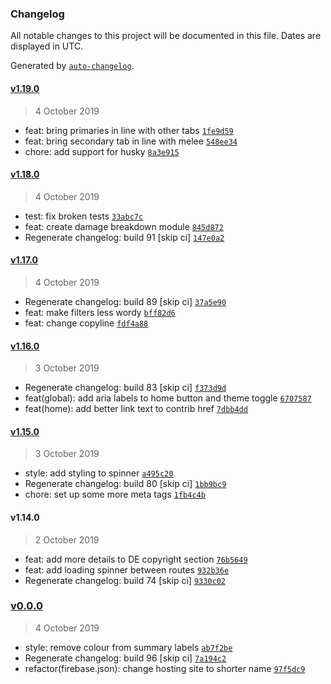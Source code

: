 ### Changelog

All notable changes to this project will be documented in this file. Dates are displayed in UTC.

Generated by [`auto-changelog`](https://github.com/CookPete/auto-changelog).

#### [v1.19.0](https://github.com/codemastermick/FrameTracker/compare/v1.18.0...v1.19.0)

> 4 October 2019

- feat: bring primaries in line with other tabs [`1fe9d59`](https://github.com/codemastermick/FrameTracker/commit/1fe9d599ad29ba9f4e3f15a1dab2ee51e5e90c9e)
- feat: bring secondary tab in line with melee [`548ee34`](https://github.com/codemastermick/FrameTracker/commit/548ee34462922f031180787c784053c53db02d14)
- chore: add support for husky [`8a3e915`](https://github.com/codemastermick/FrameTracker/commit/8a3e915bdae75f6bd99221805472548002ba6009)

#### [v1.18.0](https://github.com/codemastermick/FrameTracker/compare/v1.17.0...v1.18.0)

> 4 October 2019

- test: fix broken tests [`33abc7c`](https://github.com/codemastermick/FrameTracker/commit/33abc7cf6befe63ab3e3cc5a75338f4cc7b399ff)
- feat: create damage breakdown module [`845d872`](https://github.com/codemastermick/FrameTracker/commit/845d872482a8bb6bc4a6f1f75580710ff70935ad)
- Regenerate changelog: build 91 [skip ci] [`147e0a2`](https://github.com/codemastermick/FrameTracker/commit/147e0a2fcf80fabea789e68fb618489851d44faf)

#### [v1.17.0](https://github.com/codemastermick/FrameTracker/compare/v1.16.0...v1.17.0)

> 4 October 2019

- Regenerate changelog: build 89 [skip ci] [`37a5e90`](https://github.com/codemastermick/FrameTracker/commit/37a5e90a183a814b40315d294005a72e091d58fc)
- feat: make filters less wordy [`bff82d6`](https://github.com/codemastermick/FrameTracker/commit/bff82d6e5e2f6e5636958afaa1b6a0330692dc09)
- feat: change copyline [`fdf4a88`](https://github.com/codemastermick/FrameTracker/commit/fdf4a886a943e86a19dcd1d7f2d0eeff74d9a143)

#### [v1.16.0](https://github.com/codemastermick/FrameTracker/compare/v1.15.0...v1.16.0)

> 3 October 2019

- Regenerate changelog: build 83 [skip ci] [`f373d9d`](https://github.com/codemastermick/FrameTracker/commit/f373d9defaa8e10e38874f874693efd8730fa470)
- feat(global): add aria labels to home button and theme toggle [`6707587`](https://github.com/codemastermick/FrameTracker/commit/670758774c41961a062f7ceb17f0828c57acefd1)
- feat(home): add better link text to contrib href [`7dbb4dd`](https://github.com/codemastermick/FrameTracker/commit/7dbb4dda19a6732232330c9cacd3023b6edfd398)

#### [v1.15.0](https://github.com/codemastermick/FrameTracker/compare/v1.14.0...v1.15.0)

> 3 October 2019

- style: add styling to spinner [`a495c20`](https://github.com/codemastermick/FrameTracker/commit/a495c20ecf2a1687c12c79b52bb5f6c26acad789)
- Regenerate changelog: build 80 [skip ci] [`1bb9bc9`](https://github.com/codemastermick/FrameTracker/commit/1bb9bc9f1146bd6b348db2d6362c90d83c654e8d)
- chore: set up some more meta tags [`1fb4c4b`](https://github.com/codemastermick/FrameTracker/commit/1fb4c4bab4b6a8c1f6f0d4cfd2c820f4cfe9f31f)

#### v1.14.0

> 2 October 2019

- feat: add more details to DE copyright section [`76b5649`](https://github.com/codemastermick/FrameTracker/commit/76b5649a098ef129d3169b5be0192424038ac88c)
- feat: add loading spinner between routes [`932b36e`](https://github.com/codemastermick/FrameTracker/commit/932b36ecab75b1774a28e51f7e2c1373ec97c055)
- Regenerate changelog: build 74 [skip ci] [`9330c02`](https://github.com/codemastermick/FrameTracker/commit/9330c028cf20a54ba2274dbb6ab521336be16839)

### [v0.0.0](https://github.com/codemastermick/FrameTracker/compare/v1.19.0...v0.0.0)

> 4 October 2019

- style: remove colour from summary labels [`ab7f2be`](https://github.com/codemastermick/FrameTracker/commit/ab7f2be75fb9e4b23f1779e852c07dba0c1c1a1c)
- Regenerate changelog: build 96 [skip ci] [`7a194c2`](https://github.com/codemastermick/FrameTracker/commit/7a194c293dcc8755a02637a4183d668fffd60d9f)
- refactor(firebase.json): change hosting site to shorter name [`97f5dc9`](https://github.com/codemastermick/FrameTracker/commit/97f5dc9ae1a89323c1d117313650d10b62d24e13)

